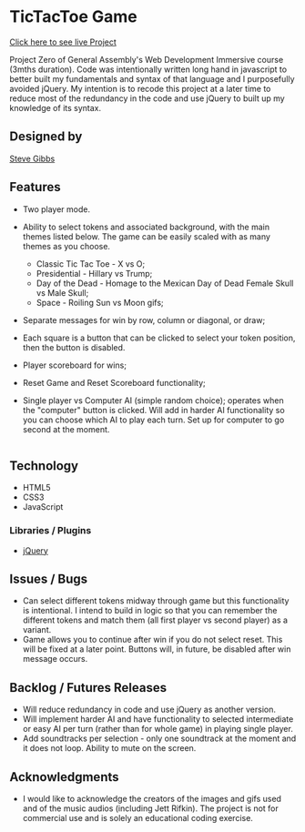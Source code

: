 # TicTacToe Game
[Click here to see live Project](https://stevegibbs.github.io/TicTacToeGame/)

Project Zero of General Assembly's Web Development Immersive course (3mths duration). Code was intentionally written long hand in javascript to better built my fundamentals and syntax of that language and I purposefully avoided jQuery. My intention is to recode this project at a later time to reduce most of the redundancy in the code and use jQuery to built up my knowledge of its syntax.

## Designed by
[Steve Gibbs](https://github.com/SteveGibbs)

## Features

- Two player mode.

- Ability to select tokens and associated background, with the main themes listed below.  The game can be easily scaled with as many themes as you choose.  

  - Classic Tic Tac Toe - X vs O;
  - Presidential - Hillary vs Trump;
  - Day of the Dead - Homage to the Mexican Day of Dead Female Skull vs Male Skull;
  - Space - Roiling Sun vs Moon gifs;


- Separate messages for win by row, column or diagonal, or draw;
- Each square is a button that can be clicked to select your token position, then the button is disabled.  
- Player scoreboard for wins;
- Reset Game and Reset Scoreboard functionality;
- Single player vs Computer AI (simple random choice); operates when the "computer" button is clicked.  Will add in harder AI functionality so you can choose which AI to play each turn. Set up for computer to go second at the moment.

```javascript
```

## Technology

- HTML5
- CSS3
- JavaScript

### Libraries / Plugins

- [jQuery](https://code.jquery.com/jquery-3.1.0.min.js)

## Issues / Bugs

- Can select different tokens midway through game but this functionality is intentional.  I intend to build in logic so that you can remember the different tokens and match them (all first player vs second player) as a variant.
- Game allows you to continue after win if you do not select reset.  This will be fixed at a later point.  Buttons will, in future, be disabled after win message occurs.  

## Backlog / Futures Releases

- Will reduce redundancy in code and use jQuery as another version.
- Will implement harder AI and have functionality to selected intermediate or easy AI per turn (rather than for whole game) in playing single player.  
- Add soundtracks per selection - only one soundtrack at the moment and it does not loop.  Ability to mute on the screen.  

## Acknowledgments

- I would like to acknowledge the creators of the images and gifs used and of the music audios (including Jett Rifkin).  The project is not for commercial use and is solely an educational coding exercise.  
